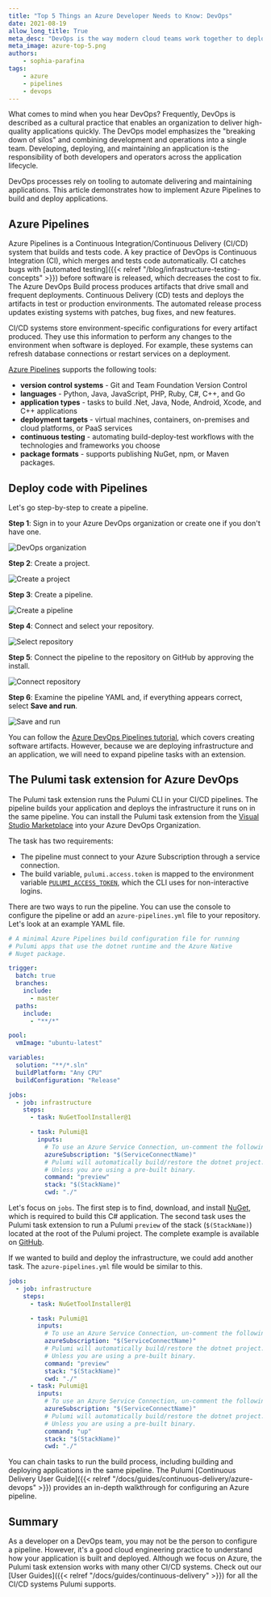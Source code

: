 ```yaml
---
title: "Top 5 Things an Azure Developer Needs to Know: DevOps"
date: 2021-08-19
allow_long_title: True
meta_desc: "DevOps is the way modern cloud teams work together to deploy applications. Azure Pipelines is a way to implement DevOps with Continuous Integration and Continuous Delivery"
meta_image: azure-top-5.png
authors:
    - sophia-parafina
tags:
    - azure
    - pipelines
    - devops
---
```


What comes to mind when you hear DevOps? Frequently, DevOps is described as a cultural practice that enables an organization to deliver high-quality applications quickly. The DevOps model emphasizes the "breaking down of silos" and combining development and operations into a single team. Developing, deploying, and maintaining an application is the responsibility of both developers and operators across the application lifecycle.

DevOps processes rely on tooling to automate delivering and maintaining applications. This article demonstrates how to implement Azure Pipelines to build and deploy applications.

<!--more-->

## Azure Pipelines

Azure Pipelines is a Continuous Integration/Continuous Delivery (CI/CD) system that builds and tests code. A key practice of DevOps is Continuous Integration (CI), which merges and tests code automatically. CI catches bugs with [automated testing]({{< relref "/blog/infrastructure-testing-concepts" >}}) before software is released, which decreases the cost to fix. The Azure DevOps Build process produces artifacts that drive small and frequent deployments. Continuous Delivery (CD) tests and deploys the artifacts in test or production environments. The automated release process updates existing systems with patches, bug fixes, and new features.

CI/CD systems store environment-specific configurations for every artifact produced. They use this information to perform any changes to the environment when software is deployed. For example, these systems can refresh database connections or restart services on a deployment.

[Azure Pipelines](https://azure.microsoft.com/en-us/services/devops/pipelines/) supports the following tools:

- **version control systems** - Git and Team Foundation Version Control
- **languages** - Python, Java, JavaScript, PHP, Ruby, C#, C++, and Go
- **application types** -  tasks to build .Net, Java, Node, Android, Xcode, and C++ applications
- **deployment targets** - virtual machines, containers, on-premises and cloud platforms, or PaaS services
- **continuous testing** - automating build-deploy-test workflows with the technologies and frameworks you choose
- **package formats** - supports publishing NuGet, npm, or Maven packages.

## Deploy code with Pipelines

Let's go step-by-step to create a pipeline.

**Step 1**: Sign in to your Azure DevOps organization or create one if you don't have one.

![DevOps organization](./devops_organization.png)

**Step 2**: Create a project.

![Create a project](./create_project.png)

**Step 3**: Create a pipeline.

![Create a pipeline](./create_pipeline.png)

**Step 4**: Connect and select your repository.

![Select repository](./select_repository.png)

**Step 5**: Connect the pipeline to the repository on GitHub by approving the install.

![Connect repository](./connect_repository.png)

**Step 6**: Examine the pipeline YAML and, if everything appears correct, select **Save and run**.

![Save and run](./save_and_run.png)

You can follow the [Azure DevOps Pipelines tutorial](https://docs.microsoft.com/en-us/azure/devops/pipelines/create-first-pipeline?), which covers creating software artifacts. However, because we are deploying infrastructure and an application, we will need to expand pipeline tasks with an extension.

## The Pulumi task extension for Azure DevOps

The Pulumi task extension runs the Pulumi CLI in your CI/CD pipelines. The pipeline builds your application and deploys the infrastructure it runs on in the same pipeline. You can install the Pulumi task extension from the [Visual Studio Marketplace](https://marketplace.visualstudio.com/items?itemName=pulumi.build-and-release-task) into your Azure DevOps Organization.

The task has two requirements:

- The pipeline must connect to your Azure Subscription through a service connection.
- The build variable, `pulumi.access.token` is mapped to the environment variable [`PULUMI_ACCESS_TOKEN`](https://app.pulumi.com/account/tokens), which the CLI uses for non-interactive logins.

There are two ways to run the pipeline. You can use the console to configure the pipeline or add an `azure-pipelines.yml` file to your repository. Let's look at an example YAML file.

```yaml
# A minimal Azure Pipelines build configuration file for running
# Pulumi apps that use the dotnet runtime and the Azure Native
# Nuget package.

trigger:
  batch: true
  branches:
    include:
      - master
  paths:
    include:
      - "**/*"

pool:
  vmImage: "ubuntu-latest"

variables:
  solution: "**/*.sln"
  buildPlatform: "Any CPU"
  buildConfiguration: "Release"

jobs:
  - job: infrastructure
    steps:
      - task: NuGetToolInstaller@1

      - task: Pulumi@1
        inputs:
          # To use an Azure Service Connection, un-comment the following line.
          azureSubscription: "$(ServiceConnectName)"
          # Pulumi will automatically build/restore the dotnet project.
          # Unless you are using a pre-built binary.
          command: "preview"
          stack: "$(StackName)"
          cwd: "./"
```

Let's focus on `jobs`. The first step is to find, download, and install [NuGet](https://www.nuget.org/), which is required to build this C# application. The second task uses the Pulumi task extension to run a Pulumi `preview` of the stack (`$(StackName)`) located at the root of the Pulumi project. The complete example is available on [GitHub](https://github.com/pulumi/pulumi-az-pipelines-task/tree/master/examples/azure-native-dotnet).

If we wanted to build and deploy the infrastructure, we could add another task. The `azure-pipelines.yml` file would be similar to this.

```yaml
jobs:
  - job: infrastructure
    steps:
      - task: NuGetToolInstaller@1

      - task: Pulumi@1
        inputs:
          # To use an Azure Service Connection, un-comment the following line.
          azureSubscription: "$(ServiceConnectName)"
          # Pulumi will automatically build/restore the dotnet project.
          # Unless you are using a pre-built binary.
          command: "preview"
          stack: "$(StackName)"
          cwd: "./"
      - task: Pulumi@1
        inputs:
          # To use an Azure Service Connection, un-comment the following line.
          azureSubscription: "$(ServiceConnectName)"
          # Pulumi will automatically build/restore the dotnet project.
          # Unless you are using a pre-built binary.
          command: "up"
          stack: "$(StackName)"
          cwd: "./"
```

You can chain tasks to run the build process, including building and deploying applications in the same pipeline. The Pulumi [Continuous Delivery User Guide]({{< relref "/docs/guides/continuous-delivery/azure-devops" >}}) provides an in-depth walkthrough for configuring an Azure pipeline.

## Summary

As a developer on a DevOps team, you may not be the person to configure a pipeline. However, it's a good cloud engineering practice to understand how your application is built and deployed. Although we focus on Azure, the Pulumi task extension works with many other CI/CD systems. Check out our [User Guides]({{< relref "/docs/guides/continuous-delivery" >}}) for all the CI/CD systems Pulumi supports.
